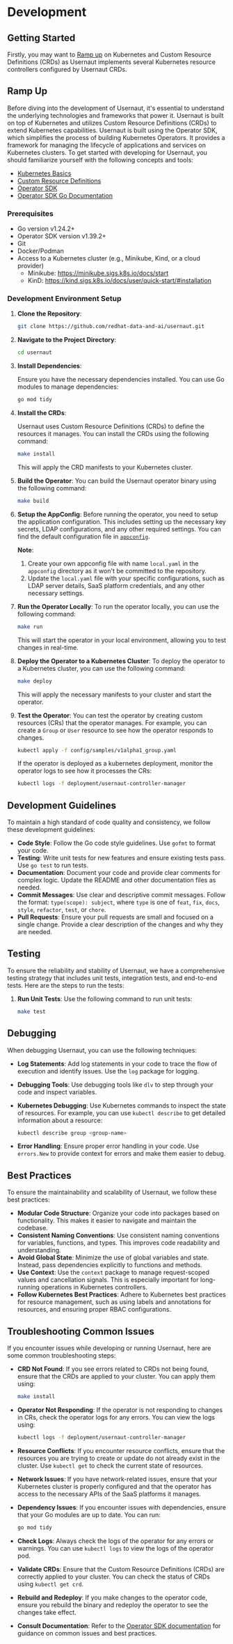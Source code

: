 # Development

## Getting Started

Firstly, you may want to [Ramp up](#ramp-up) on Kubernetes and Custom Resource Definitions (CRDs) as Usernaut implements several Kubernetes resource controllers configured by Usernaut CRDs.

## Ramp Up

Before diving into the development of Usernaut, it's essential to understand the underlying technologies and frameworks that power it. Usernaut is built on top of Kubernetes and utilizes Custom Resource Definitions (CRDs) to extend Kubernetes capabilities.
Usernaut is built using the Operator SDK, which simplifies the process of building Kubernetes Operators. It provides a framework for managing the lifecycle of applications and services on Kubernetes clusters.
To get started with developing for Usernaut, you should familiarize yourself with the following concepts and tools:

- [Kubernetes Basics](https://kubernetes.io/docs/tutorials/kubernetes-basics/)
- [Custom Resource Definitions](https://kubernetes.io/docs/tasks/extend-kubernetes/custom-resources/custom-resource-definitions/)
- [Operator SDK](https://sdk.operatorframework.io/docs/)
- [Operator SDK Go Documentation](https://sdk.operatorframework.io/docs/building-operators/golang/)

### Prerequisites

- Go version v1.24.2+
- Operator SDK version v1.39.2+
- Git
- Docker/Podman
- Access to a Kubernetes cluster (e.g., Minikube, Kind, or a cloud provider)
  - Minikube: <https://minikube.sigs.k8s.io/docs/start>
  - KinD: <https://kind.sigs.k8s.io/docs/user/quick-start/#installation>

### Development Environment Setup

1. **Clone the Repository**:

   ```bash
   git clone https://github.com/redhat-data-and-ai/usernaut.git
   ```

1. **Navigate to the Project Directory**:

   ```bash
   cd usernaut
   ```

1. **Install Dependencies**:

   Ensure you have the necessary dependencies installed. You can use Go modules to manage dependencies:

   ```bash
   go mod tidy
   ```

1. **Install the CRDs**:

   Usernaut uses Custom Resource Definitions (CRDs) to define the resources it manages. You can install the CRDs using the following command:

   ```bash
   make install
   ```

   This will apply the CRD manifests to your Kubernetes cluster.

1. **Build the Operator**:
   You can build the Usernaut operator binary using the following command:

   ```bash
   make build
   ```

1. **Setup the AppConfig**:
   Before running the operator, you need to setup the application configuration. This includes setting up the necessary key secrets, LDAP configurations, and any other required settings. You can find the default configuration file in [`appconfig`](./appconfig/default.yaml).

   **Note**:

   1. Create your own appconfig file with name `local.yaml` in the `appconfig` directory as it won't be committed to the repository.
   1. Update the `local.yaml` file with your specific configurations, such as LDAP server details, SaaS platform credentials, and any other necessary settings.

1. **Run the Operator Locally**:
   To run the operator locally, you can use the following command:

   ```bash
   make run
   ```

   This will start the operator in your local environment, allowing you to test changes in real-time.

1. **Deploy the Operator to a Kubernetes Cluster**:
   To deploy the operator to a Kubernetes cluster, you can use the following command:

   ```bash
   make deploy
   ```

   This will apply the necessary manifests to your cluster and start the operator.

1. **Test the Operator**:
   You can test the operator by creating custom resources (CRs) that the operator manages. For example, you can create a `Group` or `User` resource to see how the operator responds to changes.

   ```bash
   kubectl apply -f config/samples/v1alpha1_group.yaml
   ```

   If the operator is deployed as a kubernetes deployment, monitor the operator logs to see how it processes the CRs:

   ```bash
   kubectl logs -f deployment/usernaut-controller-manager
   ```

## Development Guidelines

To maintain a high standard of code quality and consistency, we follow these development guidelines:

- **Code Style**: Follow the Go code style guidelines. Use `gofmt` to format your code.
- **Testing**: Write unit tests for new features and ensure existing tests pass. Use `go test` to run tests.
- **Documentation**: Document your code and provide clear comments for complex logic. Update the README and other documentation files as needed.
- **Commit Messages**: Use clear and descriptive commit messages. Follow the format: `type(scope): subject`, where `type` is one of `feat`, `fix`, `docs`, `style`, `refactor`, `test`, or `chore`.
- **Pull Requests**: Ensure your pull requests are small and focused on a single change. Provide a clear description of the changes and why they are needed.

## Testing

To ensure the reliability and stability of Usernaut, we have a comprehensive testing strategy that includes unit tests, integration tests, and end-to-end tests. Here are the steps to run the tests:

1. **Run Unit Tests**: Use the following command to run unit tests:

   ```bash
   make test
   ```

<!-- 2. **Run Integration Tests**: To run integration tests, you may need to set up a test environment. Use the following command:

   ```bash
   make integration-test
   ```

3. **Run End-to-End Tests**: For end-to-end tests, ensure you have a running Kubernetes cluster and use the following command:

   ```bash
   make e2e-test
   ``` -->

## Debugging

When debugging Usernaut, you can use the following techniques:

- **Log Statements**: Add log statements in your code to trace the flow of execution and identify issues. Use the `log` package for logging.
- **Debugging Tools**: Use debugging tools like `dlv` to step through your code and inspect variables.

- **Kubernetes Debugging**: Use Kubernetes commands to inspect the state of resources. For example, you can use `kubectl describe` to get detailed information about a resource:

  ```bash
  kubectl describe group <group-name>
  ```

- **Error Handling**: Ensure proper error handling in your code. Use `errors.New` to provide context for errors and make them easier to debug.

## Best Practices

To ensure the maintainability and scalability of Usernaut, we follow these best practices:

- **Modular Code Structure**: Organize your code into packages based on functionality. This makes it easier to navigate and maintain the codebase.
- **Consistent Naming Conventions**: Use consistent naming conventions for variables, functions, and types. This improves code readability and understanding.
- **Avoid Global State**: Minimize the use of global variables and state. Instead, pass dependencies explicitly to functions and methods.
- **Use Context**: Use the `context` package to manage request-scoped values and cancellation signals. This is especially important for long-running operations in Kubernetes controllers.
- **Follow Kubernetes Best Practices**: Adhere to Kubernetes best practices for resource management, such as using labels and annotations for resources, and ensuring proper RBAC configurations.

## Troubleshooting Common Issues

If you encounter issues while developing or running Usernaut, here are some common troubleshooting steps:

- **CRD Not Found**: If you see errors related to CRDs not being found, ensure that the CRDs are applied to your cluster. You can apply them using:

  ```bash
  make install
  ```

- **Operator Not Responding**: If the operator is not responding to changes in CRs, check the operator logs for any errors. You can view the logs using:

  ```bash
  kubectl logs -f deployment/usernaut-controller-manager
  ```

- **Resource Conflicts**: If you encounter resource conflicts, ensure that the resources you are trying to create or update do not already exist in the cluster. Use `kubectl get` to check the current state of resources.
- **Network Issues**: If you have network-related issues, ensure that your Kubernetes cluster is properly configured and that the operator has access to the necessary APIs of the SaaS platforms it manages.
- **Dependency Issues**: If you encounter issues with dependencies, ensure that your Go modules are up to date. You can run:

  ```bash
  go mod tidy
  ```

- **Check Logs**: Always check the logs of the operator for any errors or warnings. You can use `kubectl logs` to view the logs of the operator pod.
- **Validate CRDs**: Ensure that the Custom Resource Definitions (CRDs) are correctly applied to your cluster. You can check the status of CRDs using `kubectl get crd`.
- **Rebuild and Redeploy**: If you make changes to the operator code, ensure you rebuild the binary and redeploy the operator to see the changes take effect.
- **Consult Documentation**: Refer to the [Operator SDK documentation](https://sdk.operatorframework.io/docs/) for guidance on common issues and best practices.
